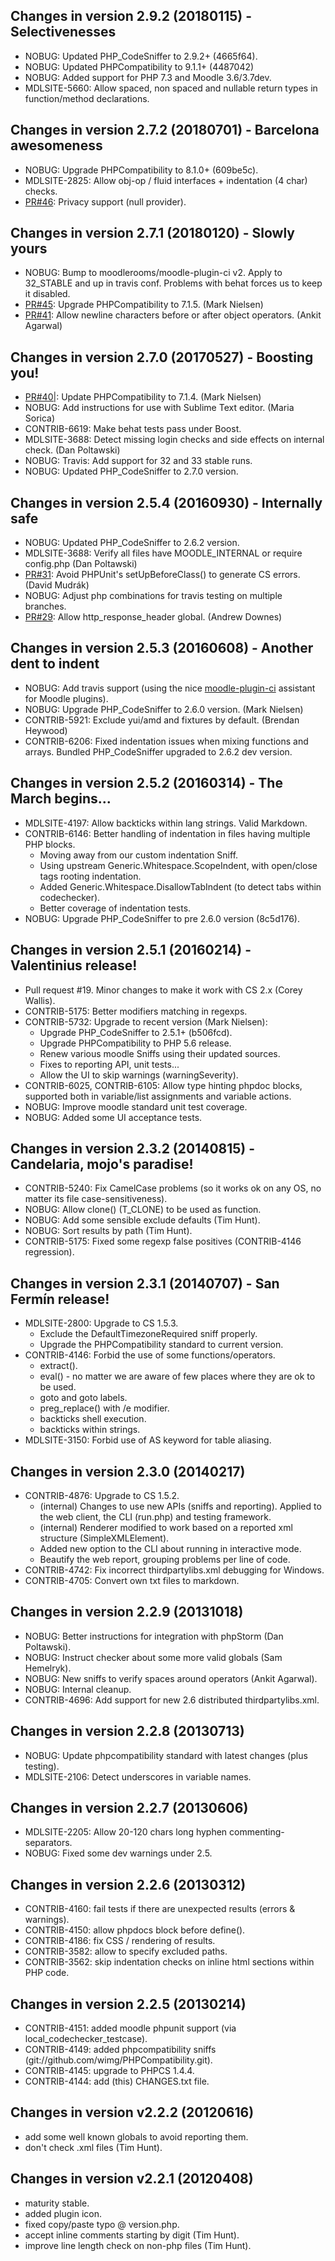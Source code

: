 Changes in version 2.9.2 (20180115) - Selectivenesses
-----------------------------------------------------
- NOBUG: Updated PHP_CodeSniffer to 2.9.2+ (4665f64).
- NOBUG: Updated PHPCompatibility to 9.1.1+ (4487042)
- NOBUG: Added support for PHP 7.3 and Moodle 3.6/3.7dev.
- MDLSITE-5660: Allow spaced, non spaced and nullable return types in function/method declarations.

Changes in version 2.7.2 (20180701) - Barcelona awesomeness
-----------------------------------------------------------
- NOBUG: Upgrade PHPCompatibility to 8.1.0+ (609be5c).
- MDLSITE-2825: Allow obj-op / fluid interfaces + indentation (4 char) checks.
- [PR#46](https://github.com/moodlehq/moodle-local_codechecker/pull/46): Privacy support (null provider).

Changes in version 2.7.1 (20180120) - Slowly yours
--------------------------------------------------
- NOBUG: Bump to moodlerooms/moodle-plugin-ci v2. Apply to 32_STABLE and up in travis conf. Problems with behat forces us to keep it disabled.
- [PR#45](https://github.com/moodlehq/moodle-local_codechecker/pull/45): Upgrade PHPCompatibility to 7.1.5. (Mark Nielsen)
- [PR#41](https://github.com/moodlehq/moodle-local_codechecker/pull/41): Allow newline characters before or after object operators. (Ankit Agarwal)

Changes in version 2.7.0 (20170527) - Boosting you!
---------------------------------------------------
- [PR#40|](https://github.com/moodlehq/moodle-local_codechecker/pull/40): Update PHPCompatibility to 7.1.4. (Mark Nielsen)
- NOBUG: Add instructions for use with Sublime Text editor. (Maria Sorica)
- CONTRIB-6619: Make behat tests pass under Boost.
- MDLSITE-3688: Detect missing login checks and side effects on internal check. (Dan Poltawski)
- NOBUG: Travis: Add support for 32 and 33 stable runs.
- NOBUG: Updated PHP_CodeSniffer to 2.7.0 version.

Changes in version 2.5.4 (20160930) - Internally safe
-----------------------------------------------------
- NOBUG: Updated PHP_CodeSniffer to 2.6.2 version.
- MDLSITE-3688: Verify all files have MOODLE_INTERNAL or require config.php (Dan Poltawski)
- [PR#31](https://github.com/moodlehq/moodle-local_codechecker/pull/31): Avoid PHPUnit's setUpBeforeClass() to generate CS errors. (David Mudrák)
- NOBUG: Adjust php combinations for travis testing on multiple branches.
- [PR#29](https://github.com/moodlehq/moodle-local_codechecker/pull/29): Allow http_response_header global. (Andrew Downes)

Changes in version 2.5.3 (20160608) - Another dent to indent
------------------------------------------------------------
- NOBUG: Add travis support (using the nice [moodle-plugin-ci](https://github.com/moodlerooms/moodle-plugin-ci)
      assistant for Moodle plugins).
- NOBUG: Upgrade PHP_CodeSniffer to 2.6.0 version. (Mark Nielsen)
- CONTRIB-5921: Exclude yui/amd and fixtures by default. (Brendan Heywood)
- CONTRIB-6206: Fixed indentation issues when mixing functions and arrays. Bundled PHP_CodeSniffer upgraded to 2.6.2 dev version.

Changes in version 2.5.2 (20160314) - The March begins...
---------------------------------------------------------
- MDLSITE-4197: Allow backticks within lang strings. Valid Markdown.
- CONTRIB-6146: Better handling of indentation in files having multiple PHP blocks.
    - Moving away from our custom indentation Sniff.
    - Using upstream Generic.Whitespace.ScopeIndent, with open/close tags rooting indentation.
    - Added Generic.Whitespace.DisallowTabIndent (to detect tabs within codechecker).
    - Better coverage of indentation tests.
- NOBUG: Upgrade PHP_CodeSniffer to pre 2.6.0 version (8c5d176).

Changes in version 2.5.1 (20160214) - Valentinius release!
----------------------------------------------------------
- Pull request #19. Minor changes to make it work with CS 2.x (Corey Wallis).
- CONTRIB-5175: Better modifiers matching in regexps.
- CONTRIB-5732: Upgrade to recent version (Mark Nielsen):
    - Upgrade PHP_CodeSniffer to 2.5.1+ (b506fcd).
    - Upgrade PHPCompatibility to PHP 5.6 release.
    - Renew various moodle Sniffs using their updated sources.
    - Fixes to reporting API, unit tests...
    - Allow the UI to skip warnings (warningSeverity).
- CONTRIB-6025, CONTRIB-6105: Allow type hinting phpdoc blocks, supported both in variable/list assignments and variable actions.
- NOBUG: Improve moodle standard unit test coverage.
- NOBUG: Added some UI acceptance tests.

Changes in version 2.3.2 (20140815) - Candelaria, mojo's paradise!
------------------------------------------------------------------
- CONTRIB-5240: Fix CamelCase problems (so it works ok on any OS,
  no matter its file case-sensitiveness).
- NOBUG: Allow clone() (T\_CLONE) to be used as function.
- NOBUG: Add some sensible exclude defaults (Tim Hunt).
- NOBUG: Sort results by path (Tim Hunt).
- CONTRIB-5175: Fixed some regexp false positives (CONTRIB-4146 regression).

Changes in version 2.3.1 (20140707) - San Fermín release!
---------------------------------------------------------
- MDLSITE-2800: Upgrade to CS 1.5.3.
    - Exclude the DefaultTimezoneRequired sniff properly.
    - Upgrade the PHPCompatibility standard to current version.
- CONTRIB-4146: Forbid the use of some functions/operators.
    - extract().
    - eval() - no matter we are aware of few places where they are ok to be used.
    - goto and goto labels.
    - preg\_replace() with /e modifier.
    - backticks shell execution.
    - backticks within strings.
- MDLSITE-3150: Forbid use of AS keyword for table aliasing.

Changes in version 2.3.0 (20140217)
------------------------------------
- CONTRIB-4876: Upgrade to CS 1.5.2.
    - (internal) Changes to use new APIs (sniffs and reporting). Applied to
      the web client, the CLI (run.php) and testing framework.
    - (internal) Renderer modified to work based on a reported xml
      structure (SimpleXMLElement).
    - Added new option to the CLI about running in interactive mode.
    - Beautify the web report, grouping problems per line of code.
- CONTRIB-4742: Fix incorrect thirdpartylibs.xml debugging for Windows.
- CONTRIB-4705: Convert own txt files to markdown.

Changes in version 2.2.9 (20131018)
------------------------------------
- NOBUG: Better instructions for integration with phpStorm (Dan Poltawski).
- NOBUG: Instruct checker about some more valid globals (Sam Hemelryk).
- NOBUG: New sniffs to verify spaces around operators (Ankit Agarwal).
- NOBUG: Internal cleanup.
- CONTRIB-4696: Add support for new 2.6 distributed thirdpartylibs.xml.

Changes in version 2.2.8 (20130713)
------------------------------------
- NOBUG: Update phpcompatibility standard with latest changes (plus testing).
- MDLSITE-2106: Detect underscores in variable names.

Changes in version 2.2.7 (20130606)
------------------------------------
- MDLSITE-2205: Allow 20-120 chars long hyphen commenting-separators.
- NOBUG: Fixed some dev warnings under 2.5.

Changes in version 2.2.6 (20130312)
------------------------------------
- CONTRIB-4160: fail tests if there are unexpected results (errors & warnings).
- CONTRIB-4150: allow phpdocs block before define().
- CONTRIB-4186: fix CSS / rendering of results.
- CONTRIB-3582: allow to specify excluded paths.
- CONTRIB-3562: skip indentation checks on inline html sections within PHP code.

Changes in version 2.2.5 (20130214)
------------------------------------
- CONTRIB-4151: added moodle phpunit support (via local\_codechecker\_testcase).
- CONTRIB-4149: added phpcompatibility sniffs (git://github.com/wimg/PHPCompatibility.git).
- CONTRIB-4145: upgrade to PHPCS 1.4.4.
- CONTRIB-4144: add (this) CHANGES.txt file.

Changes in version v2.2.2 (20120616)
------------------------------------
- add some well known globals to avoid reporting them.
- don't check .xml files (Tim Hunt).

Changes in version v2.2.1 (20120408)
------------------------------------
- maturity stable.
- added plugin icon.
- fixed copy/paste typo @ version.php.
- accept inline comments starting by digit (Tim Hunt).
- improve line length check on non-php files (Tim Hunt).
